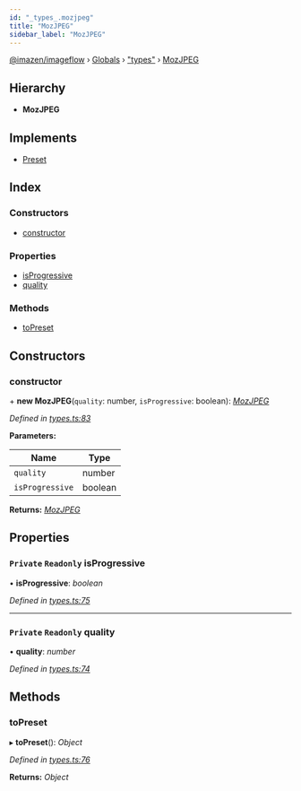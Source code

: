 ```yaml
---
id: "_types_.mozjpeg"
title: "MozJPEG"
sidebar_label: "MozJPEG"
---
```


[@imazen/imageflow](../index.md) › [Globals](../globals.md) › ["types"](../modules/_types_.md) › [MozJPEG](_types_.mozjpeg.md)

## Hierarchy

* **MozJPEG**

## Implements

* [Preset](_types_.preset.md)

## Index

### Constructors

* [constructor](_types_.mozjpeg.md#constructor)

### Properties

* [isProgressive](_types_.mozjpeg.md#private-readonly-isprogressive)
* [quality](_types_.mozjpeg.md#private-readonly-quality)

### Methods

* [toPreset](_types_.mozjpeg.md#topreset)

## Constructors

###  constructor

\+ **new MozJPEG**(`quality`: number, `isProgressive`: boolean): *[MozJPEG](_types_.mozjpeg.md)*

*Defined in [types.ts:83](https://github.com/imazen/imageflow-node/blob/8d7450b/lib/types.ts#L83)*

**Parameters:**

Name | Type |
------ | ------ |
`quality` | number |
`isProgressive` | boolean |

**Returns:** *[MozJPEG](_types_.mozjpeg.md)*

## Properties

### `Private` `Readonly` isProgressive

• **isProgressive**: *boolean*

*Defined in [types.ts:75](https://github.com/imazen/imageflow-node/blob/8d7450b/lib/types.ts#L75)*

___

### `Private` `Readonly` quality

• **quality**: *number*

*Defined in [types.ts:74](https://github.com/imazen/imageflow-node/blob/8d7450b/lib/types.ts#L74)*

## Methods

###  toPreset

▸ **toPreset**(): *Object*

*Defined in [types.ts:76](https://github.com/imazen/imageflow-node/blob/8d7450b/lib/types.ts#L76)*

**Returns:** *Object*
